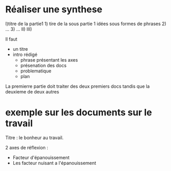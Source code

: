 # Réaliser une synthese

I)titre de la partie1
	1) tire de la sous partie 1
	idées sous formes de phrases
	2)
	...
	3)
	...
II)
III)


Il faut
* un titre
* intro rédigé
  * phrase présentant les axes
  * présenation des docs
  * problematique
  * plan

La premierre partie doit traiter des deux premiers docs tandis
que la deuxieme de deux autres


# exemple sur les documents sur le travail

Titre : le bonheur au travail.

2 axes de réflexion :
* Facteur d'épanouissement
* Les facteur nuisant a l'épanouissement
